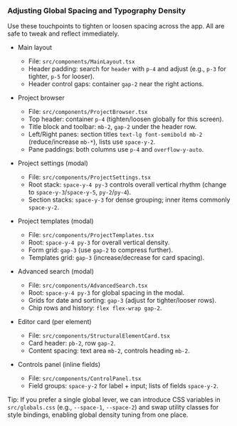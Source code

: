 ### Adjusting Global Spacing and Typography Density

Use these touchpoints to tighten or loosen spacing across the app. All are safe to tweak and reflect immediately.

- Main layout
  - File: `src/components/MainLayout.tsx`
  - Header padding: search for `header` with `p-4` and adjust (e.g., `p-3` for tighter, `p-5` for looser).
  - Header control gaps: container `gap-2` near the right actions.

- Project browser
  - File: `src/components/ProjectBrowser.tsx`
  - Top header: container `p-4` (tighten/loosen globally for this screen).
  - Title block and toolbar: `mb-2`, `gap-2` under the header row.
  - Left/Right panes: section titles `text-lg font-semibold mb-2` (reduce/increase `mb-*`), lists use `space-y-2`.
  - Pane paddings: both columns use `p-4` and `overflow-y-auto`.

- Project settings (modal)
  - File: `src/components/ProjectSettings.tsx`
  - Root stack: `space-y-4 py-3` controls overall vertical rhythm (change to `space-y-3`/`space-y-5`, `py-2`/`py-4`).
  - Section stacks: `space-y-3` for dense grouping; inner items commonly `space-y-2`.

- Project templates (modal)
  - File: `src/components/ProjectTemplates.tsx`
  - Root: `space-y-4 py-3` for overall vertical density.
  - Form grid: `gap-3` (use `gap-2` to compress further).
  - Templates grid: `gap-3` (increase/decrease for card spacing).

- Advanced search (modal)
  - File: `src/components/AdvancedSearch.tsx`
  - Root: `space-y-4 py-3` for global spacing in the modal.
  - Grids for date and sorting: `gap-3` (adjust for tighter/looser rows).
  - Chip rows and history: `flex flex-wrap gap-2`.

- Editor card (per element)
  - File: `src/components/StructuralElementCard.tsx`
  - Card header: `pb-2`, row `gap-2`.
  - Content spacing: text area `mb-2`, controls heading `mb-2`.

- Controls panel (inline fields)
  - File: `src/components/ControlPanel.tsx`
  - Field groups: `space-y-2` for label + input; lists of fields `space-y-2`.

Tip: If you prefer a single global lever, we can introduce CSS variables in `src/globals.css` (e.g., `--space-1`, `--space-2`) and swap utility classes for style bindings, enabling global density tuning from one place.


